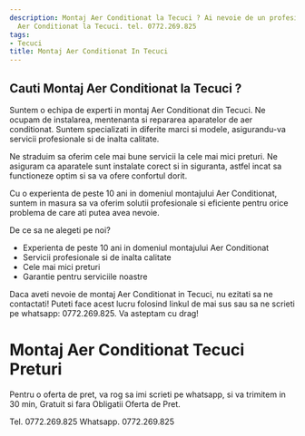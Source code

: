```yaml
---
description: Montaj Aer Conditionat la Tecuci ? Ai nevoie de un profesionist in Montaj
  Aer Conditionat la Tecuci. tel. 0772.269.825
tags:
- Tecuci
title: Montaj Aer Conditionat In Tecuci
---
```



## Cauti Montaj Aer Conditionat la Tecuci ?


Suntem o echipa de experti in montaj Aer Conditionat din Tecuci. Ne ocupam de instalarea, mentenanta si repararea aparatelor de aer conditionat. Suntem specializati in diferite marci si modele, asigurandu-va servicii profesionale si de inalta calitate. 

Ne straduim sa oferim cele mai bune servicii la cele mai mici preturi. Ne asiguram ca aparatele sunt instalate corect si in siguranta, astfel incat sa functioneze optim si sa va ofere confortul dorit. 

Cu o experienta de peste 10 ani in domeniul montajului Aer Conditionat, suntem in masura sa va oferim solutii profesionale si eficiente pentru orice problema de care ati putea avea nevoie. 

De ce sa ne alegeti pe noi? 
- Experienta de peste 10 ani in domeniul montajului Aer Conditionat
- Servicii profesionale si de inalta calitate
- Cele mai mici preturi
- Garantie pentru serviciile noastre

Daca aveti nevoie de montaj Aer Conditionat in Tecuci, nu ezitati sa ne contactati! Puteti face acest lucru folosind linkul de mai sus sau sa ne scrieti pe whatsapp: 0772.269.825. Va asteptam cu drag!

# Montaj Aer Conditionat Tecuci Preturi
Pentru o oferta de pret, va rog sa imi scrieti pe whatsapp, si va trimitem in 30 min, Gratuit si fara Obligatii Oferta de Pret.

Tel. 0772.269.825
Whatsapp. 0772.269.825